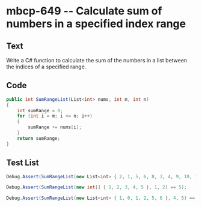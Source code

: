 # mbcp-649 -- Calculate sum of numbers in a specified index range

## Text

Write a C# function to calculate the sum of the numbers in a list between the indices of a specified range.

## Code

```csharp
public int SumRangeList(List<int> nums, int m, int n)  
{  
    int sumRange = 0;  
    for (int i = m; i <= n; i++)  
    {  
        sumRange += nums[i];  
    }  
    return sumRange;  
}
```

## Test List

```csharp
Debug.Assert(SumRangeList(new List<int> { 2, 1, 5, 6, 8, 3, 4, 9, 10, 11, 8, 12 }, 8, 10) == 29);
```

```csharp
Debug.Assert(SumRangeList(new int[] { 1, 2, 3, 4, 5 }, 1, 2) == 5);
```

```csharp
Debug.Assert(SumRangeList(new List<int> { 1, 0, 1, 2, 5, 6 }, 4, 5) == 11);
```
